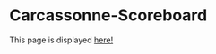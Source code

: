 # Carcassonne-Scoreboard
This page is displayed <a href="ksouder.github.io/Carcassone-Scoreboard">here!</a>
